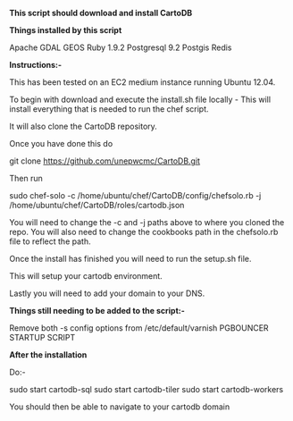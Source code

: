 **This script should download and install CartoDB**

**Things installed by this script**

Apache
GDAL
GEOS
Ruby 1.9.2
Postgresql 9.2
Postgis
Redis


**Instructions:-**


This has been tested on an EC2 medium instance running Ubuntu 12.04.


To begin with download and execute the install.sh file locally - This will install everything that is needed to run the chef script.

It will also clone the CartoDB repository.


Once you have done this do


git clone https://github.com/unepwcmc/CartoDB.git


Then run 

sudo chef-solo -c /home/ubuntu/chef/CartoDB/config/chefsolo.rb -j /home/ubuntu/chef/CartoDB/roles/cartodb.json



You will need to change the -c and -j paths above to where you cloned the repo.  You will also need to change the cookbooks path in the chefsolo.rb file to reflect the path.


Once the install has finished you will need to run the setup.sh file.

This will setup your cartodb environment.


Lastly you will need to add your domain to your DNS.


**Things still needing to be added to the script:-**

Remove both -s config options from /etc/default/varnish
PGBOUNCER STARTUP SCRIPT


**After the installation**

Do:-

sudo start cartodb-sql
sudo start cartodb-tiler
sudo start cartodb-workers


You should then be able to navigate to your cartodb domain
